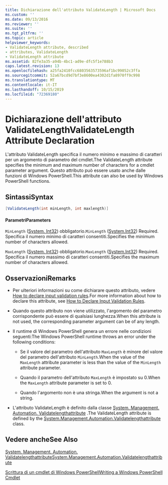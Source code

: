 ```yaml
---
title: Dichiarazione dell'attributo ValidateLength | Microsoft Docs
ms.custom: ''
ms.date: 09/13/2016
ms.reviewer: ''
ms.suite: ''
ms.tgt_pltfrm: ''
ms.topic: article
helpviewer_keywords:
- ValidateLength attribute, described
- attributes, ValidateLength
- ValidateLength attribute
ms.assetid: 82fe3a35-a94b-4bc1-ad9e-dfc5f1e788b3
caps.latest.revision: 13
ms.openlocfilehash: a25fa2410fcc6803563573596af1bc99052c3ffa
ms.sourcegitcommit: 52a67bcd9d7bf3e8600ea4302d1fa8970ff9c998
ms.translationtype: MT
ms.contentlocale: it-IT
ms.lasthandoff: 10/15/2019
ms.locfileid: "72369180"
---
```

# <a name="validatelength-attribute-declaration"></a><span data-ttu-id="ae4e5-102">Dichiarazione dell'attributo ValidateLength</span><span class="sxs-lookup"><span data-stu-id="ae4e5-102">ValidateLength Attribute Declaration</span></span>

<span data-ttu-id="ae4e5-103">L'attributo ValidateLength specifica il numero minimo e massimo di caratteri per un argomento di parametro del cmdlet.</span><span class="sxs-lookup"><span data-stu-id="ae4e5-103">The ValidateLength attribute specifies the minimum and maximum number of characters for a cmdlet parameter argument.</span></span> <span data-ttu-id="ae4e5-104">Questo attributo può essere usato anche dalle funzioni di Windows PowerShell.</span><span class="sxs-lookup"><span data-stu-id="ae4e5-104">This attribute can also be used by Windows PowerShell functions.</span></span>

## <a name="syntax"></a><span data-ttu-id="ae4e5-105">Sintassi</span><span class="sxs-lookup"><span data-stu-id="ae4e5-105">Syntax</span></span>

```csharp
[ValidateLength(int minLength, int maxlength)]
```

#### <a name="parameters"></a><span data-ttu-id="ae4e5-106">Parametri</span><span class="sxs-lookup"><span data-stu-id="ae4e5-106">Parameters</span></span>

<span data-ttu-id="ae4e5-107">`MinLength` ([System. Int32](/dotnet/api/System.Int32)) obbligatorio.</span><span class="sxs-lookup"><span data-stu-id="ae4e5-107">`MinLength` ([System.Int32](/dotnet/api/System.Int32)) Required.</span></span> <span data-ttu-id="ae4e5-108">Specifica il numero minimo di caratteri consentiti.</span><span class="sxs-lookup"><span data-stu-id="ae4e5-108">Specifies the minimum number of characters allowed.</span></span>

<span data-ttu-id="ae4e5-109">`MaxLength` ([System. Int32](/dotnet/api/System.Int32)) obbligatorio.</span><span class="sxs-lookup"><span data-stu-id="ae4e5-109">`MaxLength` ([System.Int32](/dotnet/api/System.Int32)) Required.</span></span> <span data-ttu-id="ae4e5-110">Specifica il numero massimo di caratteri consentiti.</span><span class="sxs-lookup"><span data-stu-id="ae4e5-110">Specifies the maximum number of characters allowed.</span></span>

## <a name="remarks"></a><span data-ttu-id="ae4e5-111">Osservazioni</span><span class="sxs-lookup"><span data-stu-id="ae4e5-111">Remarks</span></span>

- <span data-ttu-id="ae4e5-112">Per ulteriori informazioni su come dichiarare questo attributo, vedere [How to declare input validation rules](./how-to-validate-parameter-input.md).</span><span class="sxs-lookup"><span data-stu-id="ae4e5-112">For more information about how to declare this attribute, see [How to Declare Input Validation Rules](./how-to-validate-parameter-input.md).</span></span>

- <span data-ttu-id="ae4e5-113">Quando questo attributo non viene utilizzato, l'argomento del parametro corrispondente può essere di qualsiasi lunghezza.</span><span class="sxs-lookup"><span data-stu-id="ae4e5-113">When this attribute is not used, the corresponding parameter argument can be of any length.</span></span>

- <span data-ttu-id="ae4e5-114">Il runtime di Windows PowerShell genera un errore nelle condizioni seguenti:</span><span class="sxs-lookup"><span data-stu-id="ae4e5-114">The Windows PowerShell runtime throws an error under the following conditions:</span></span>

    - <span data-ttu-id="ae4e5-115">Se il valore del parametro dell'attributo `MaxLength` è minore del valore del parametro dell'attributo `MinLength`.</span><span class="sxs-lookup"><span data-stu-id="ae4e5-115">When the value of the `MaxLength` attribute parameter is less than the value of the `MinLength` attribute parameter.</span></span>

    - <span data-ttu-id="ae4e5-116">Quando il parametro dell'attributo `MaxLength` è impostato su 0.</span><span class="sxs-lookup"><span data-stu-id="ae4e5-116">When the `MaxLength` attribute parameter is set to 0.</span></span>

    - <span data-ttu-id="ae4e5-117">Quando l'argomento non è una stringa.</span><span class="sxs-lookup"><span data-stu-id="ae4e5-117">When the argument is not a string.</span></span>

- <span data-ttu-id="ae4e5-118">L'attributo ValidateLength è definito dalla classe [System. Management. Automation. Validatelengthattribute](/dotnet/api/System.Management.Automation.ValidateLengthAttribute) .</span><span class="sxs-lookup"><span data-stu-id="ae4e5-118">The ValidateLength attribute is defined by the [System.Management.Automation.Validatelengthattribute](/dotnet/api/System.Management.Automation.ValidateLengthAttribute) class.</span></span>

## <a name="see-also"></a><span data-ttu-id="ae4e5-119">Vedere anche</span><span class="sxs-lookup"><span data-stu-id="ae4e5-119">See Also</span></span>

[<span data-ttu-id="ae4e5-120">System. Management. Automation. Validatelengthattribute</span><span class="sxs-lookup"><span data-stu-id="ae4e5-120">System.Management.Automation.Validatelengthattribute</span></span>](/dotnet/api/System.Management.Automation.ValidateLengthAttribute)

[<span data-ttu-id="ae4e5-121">Scrittura di un cmdlet di Windows PowerShell</span><span class="sxs-lookup"><span data-stu-id="ae4e5-121">Writing a Windows PowerShell Cmdlet</span></span>](./writing-a-windows-powershell-cmdlet.md)
